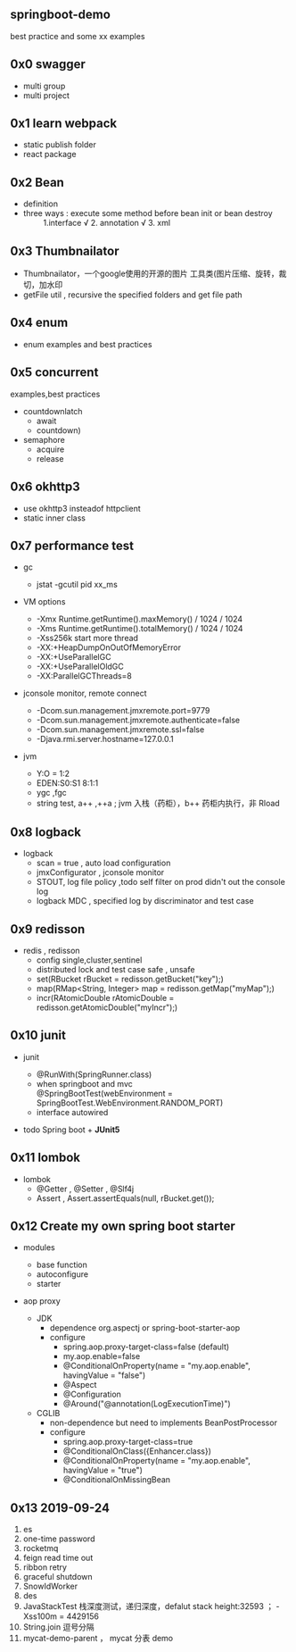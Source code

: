 ## springboot-demo
best practice and some xx examples

## 0x0 swagger

- multi group
- multi project

## 0x1 learn webpack

- static publish folder
- react package

## 0x2 Bean

- definition
- three ways : execute some method before bean init or bean destroy
           1.interface √ 2. annotation √ 3. xml
  
## 0x3 Thumbnailator

- Thumbnailator，一个google使用的开源的图片 工具类(图片压缩、旋转，裁切，加水印
- getFile util , recursive the specified folders and get file path

## 0x4 enum

- enum examples and best practices

## 0x5 concurrent

examples,best practices

- countdownlatch
  - await
  - countdown)
- semaphore
  - acquire
  - release 

## 0x6 okhttp3 
- use okhttp3 insteadof httpclient
- static inner class

## 0x7 performance test

- gc
  - jstat -gcutil pid xx_ms
  
- VM options  
  - -Xmx Runtime.getRuntime().maxMemory() / 1024 / 1024
  - -Xms Runtime.getRuntime().totalMemory() / 1024 / 1024
  - -Xss256k start more thread
  - -XX:+HeapDumpOnOutOfMemoryError
  - -XX:+UseParallelGC
  - -XX:+UseParallelOldGC
  - -XX:ParallelGCThreads=8
  
- jconsole monitor, remote connect  
  - -Dcom.sun.management.jmxremote.port=9779
  - -Dcom.sun.management.jmxremote.authenticate=false
  - -Dcom.sun.management.jmxremote.ssl=false
  - -Djava.rmi.server.hostname=127.0.0.1

- jvm 
  - Y:O = 1:2
  - EDEN:S0:S1 8:1:1 
  - ygc ,fgc
  - string test, a++ ,++a ; jvm 入栈（药柜），b++ 药柜内执行，非 Rload
  
## 0x8 logback

- logback
  - scan = true , auto load configuration
  - jmxConfigurator , jconsole monitor
  - STOUT, log file policy ,todo self filter on prod didn't out the console log
  - logback MDC , specified log by discriminator and test case  
  
## 0x9 redisson

- redis , redisson
  - config single,cluster,sentinel
  - distributed lock and test case  safe , unsafe
  - set(RBucket rBucket = redisson.getBucket("key");) 
  - map(RMap<String, Integer> map = redisson.getMap("myMap");)
  - incr(RAtomicDouble rAtomicDouble = redisson.getAtomicDouble("myIncr");)
  
## 0x10 junit 

- junit
  - @RunWith(SpringRunner.class)
  - when springboot and mvc   
    @SpringBootTest(webEnvironment = SpringBootTest.WebEnvironment.RANDOM_PORT)
  - interface autowired

- todo Spring boot + **JUnit5** 
 

## 0x11 lombok

- lombok
  - @Getter , @Setter , @Slf4j
  - Assert , Assert.assertEquals(null, rBucket.get()); 
  
  
## 0x12 Create my own spring boot starter
  
- modules
  - base function
  - autoconfigure
  - starter

 - aop proxy
   - JDK  
     - dependence org.aspectj or  spring-boot-starter-aop
     - configure 
       - spring.aop.proxy-target-class=false (default)
       - my.aop.enable=false 
       - @ConditionalOnProperty(name = "my.aop.enable", havingValue = "false")
       - @Aspect
       - @Configuration
       - @Around("@annotation(LogExecutionTime)")
   - CGLIB
     - non-dependence but need to implements BeanPostProcessor
     - configure
       - spring.aop.proxy-target-class=true
       - @ConditionalOnClass({Enhancer.class})
       - @ConditionalOnProperty(name = "my.aop.enable", havingValue = "true")
       - @ConditionalOnMissingBean
     
## 0x13 2019-09-24  
  1. es   
  2. one-time password  
  3. rocketmq  
  4. feign read time out  
  5. ribbon retry  
  6. graceful shutdown  
  7. SnowIdWorker
  8. des
  9. JavaStackTest 栈深度测试，递归深度，defalut stack height:32593 ； -Xss100m = 4429156   
  10. String.join  逗号分隔
  11. mycat-demo-parent ， mycat 分表 demo  
